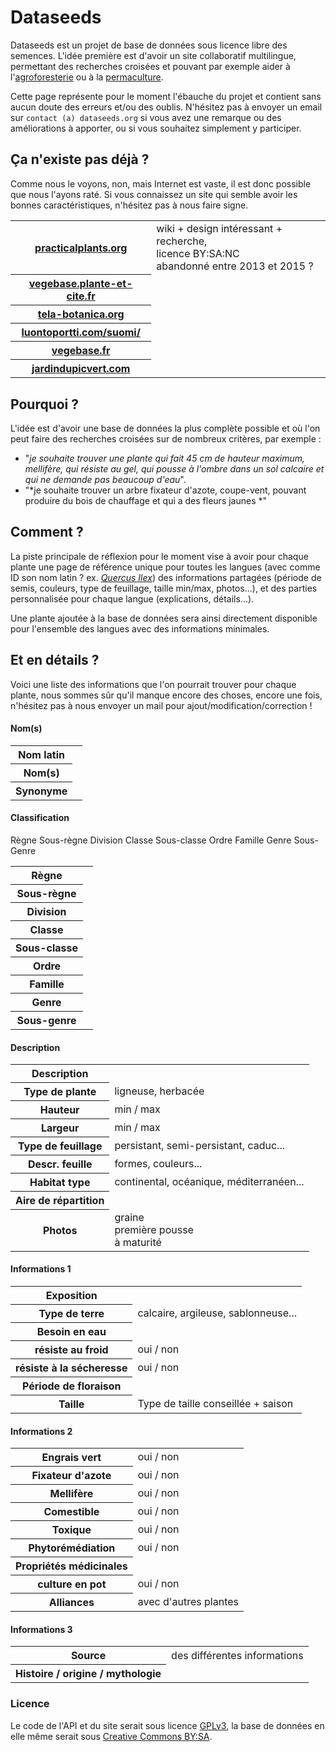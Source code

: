 # Dataseeds

Dataseeds est un projet de base de données sous licence libre des semences. L'idée première est d'avoir un site collaboratif multilingue, permettant des recherches croisées et pouvant par exemple aider à l'[agroforesterie](https://fr.wikipedia.org/wiki/Agroforesterie) ou à la [permaculture](https://fr.wikipedia.org/wiki/Permaculture).

Cette page représente pour le moment l'ébauche du projet et contient sans aucun doute des erreurs et/ou des oublis. N'hésitez pas à envoyer un email sur `contact (a) dataseeds.org` si vous avez une remarque ou des améliorations à apporter, ou si vous souhaitez simplement y participer.

## Ça n'existe pas déjà ?

Comme nous le voyons, non, mais Internet est vaste, il est donc possible que nous l'ayons raté. Si vous connaissez un site qui semble avoir les bonnes caractéristiques, n'hésitez pas à nous faire signe.

<table class="table table-striped">
<tr>
	<th><a href="http://practicalplants.org">practicalplants.org</a></th>
	<td>wiki + design intéressant + recherche, <br/> licence BY:SA:NC<br/>abandonné entre 2013 et 2015 ?</td>
</tr>
<tr>
	<th><a href="http://www.vegebase.plante-et-cite.fr/vegebase-web/flows/main;jsessionid=2DA6BEA96425407D27BBC9805BB2E467?execution=e1s1">vegebase.plante-et-cite.fr</a></th>
	<td></td>
</tr>
<tr>
	<th><a href="http://www.tela-botanica.org/page:eflore">tela-botanica.org</a></th>
	<td></td>
</tr>
<tr>
	<th><a href="http://www.luontoportti.com/suomi/">luontoportti.com/suomi/</a></th>
	<td></td>
</tr>
<tr>
	<th><a href="http://www.vegebase.fr/vegebase-web/flows/main;jsessionid=A38DEDC12900864D5E03CB59B0700045?execution=e1s2">vegebase.fr</a></th>
	<td></td>
</tr>
<tr>
	<th><a href="http://www.jardindupicvert.com/4daction/w/recherche_de_plantes.rplaniol?session=190mh5sg7ay8f">jardindupicvert.com</a></th>
	<td></td>
</tr>
</table> 

## Pourquoi ?

L'idée est d'avoir une base de données la plus complète possible et où l'on peut faire des recherches croisées sur de nombreux critères, par exemple : 

* "*je souhaite trouver une plante qui fait 45 cm de hauteur maximum, mellifère, qui résiste au gel, qui pousse à l'ombre dans un sol calcaire et qui ne demande pas beaucoup d'eau*".
* "*je souhaite trouver un arbre fixateur d'azote, coupe-vent, pouvant produire du bois de chauffage et qui a des fleurs jaunes *"

## Comment ?

La piste principale de réflexion pour le moment vise à avoir pour chaque plante une page de référence unique pour toutes les langues (avec comme ID son nom latin ? ex. *[Quercus Ilex](https://fr.wikipedia.org/wiki/Ch%C3%AAne)*)  des informations partagées (période de semis, couleurs, type de feuillage, taille min/max, photos...), et des parties personnalisée pour chaque langue (explications, détails...). 

Une plante ajoutée à la base de données sera ainsi directement disponible pour l'ensemble des langues avec des informations minimales.

## Et en détails ?

Voici une liste des informations que l'on pourrait trouver pour chaque plante, nous sommes sûr qu'il manque encore des choses, encore une fois, n'hésitez pas à nous envoyer un mail pour ajout/modification/correction !

#### Nom(s)

<table class="table table-striped">
<tr><th>Nom latin</th><td></td></tr>
<tr><th>Nom(s)</th><td></td></tr>
<tr><th>Synonyme</th><td></td></tr>
</table>

#### Classification

Règne Sous-règne Division Classe Sous-classe Ordre Famille Genre Sous-Genre


<table class="table table-striped">
<tr><th>Règne</th><td></td></tr>
<tr><th>Sous-règne</th><td></td></tr>
<tr><th>Division</th><td></td></tr>
<tr><th>Classe</th><td></td></tr>
<tr><th>Sous-classe</th><td></td></tr>
<tr><th>Ordre</th><td></td></tr>
<tr><th>Famille</th><td></td></tr>
<tr><th>Genre</th><td></td></tr>
<tr><th>Sous-genre</th><td></td></tr>
</table>

#### Description

<table class="table table-striped">
<tr><th>Description</th><td></td></tr>
<tr><th>Type de plante</th><td>ligneuse, herbacée</td></tr>
<tr><th>Hauteur</th><td>min / max</td></tr>
<tr><th>Largeur</th><td>min / max</td></tr>
<tr><th>Type de feuillage</th><td>persistant, semi-persistant, caduc...</td></tr>
<tr><th>Descr. feuille</th><td>formes, couleurs...</td></tr>
<tr><th>Habitat type</th><td>continental, océanique, méditerranéen...</td></tr>
<tr><th>Aire de répartition</th><td></td></tr>
<tr><th>Photos</th><td>graine<br/>première pousse <br/> à maturité</td></tr>

</table>

#### Informations 1

<table class="table table-striped">
<tr><th>Exposition</th><td></td></tr>
<tr><th>Type de terre</th><td>calcaire, argileuse, sablonneuse...</td></tr>
<tr><th>Besoin en eau</th><td></td></tr>
<tr><th>résiste au froid</th><td>oui / non</td></tr>
<tr><th>résiste à la sécheresse</th><td>oui / non</td></tr>
<tr><th>Période de floraison</th><td></td></tr>
<tr><th>Taille</th><td>Type de taille conseillée + saison</td></tr>
</table>

#### Informations 2

<table class="table table-striped">
<tr><th>Engrais vert</th><td>oui / non</td></tr>
<tr><th>Fixateur d'azote</th><td>oui / non</td></tr>
<tr><th>Mellifère</th><td>oui / non</td></tr>
<tr><th>Comestible</th><td> oui / non</td></tr>
<tr><th>Toxique</th><td>oui / non</td></tr>
<tr><th>Phytorémédiation</th><td>oui / non</td></tr>
<tr><th>Propriétés médicinales</th><td></td></tr>
<tr><th>culture en pot</th><td>oui / non</td></tr>
<tr><th>Alliances</th><td>avec d'autres plantes</td></tr>
</table>

#### Informations 3


<table class="table table-striped">
<tr><th>Source</th><td>des différentes informations</td></tr>
<tr><th>Histoire / origine / mythologie</th><td></td></tr>

</table> 





### Licence

Le code de l'API et du site serait sous licence [GPLv3](https://www.gnu.org/licenses/quick-guide-gplv3.fr.html), la base de données en elle même serait sous [Creative Commons BY:SA](https://creativecommons.org/licenses/by-sa/2.0/fr/).


